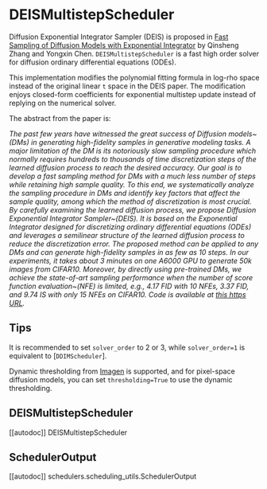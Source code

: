 <!--Copyright 2024 The HuggingFace Team. All rights reserved.

Licensed under the Apache License, Version 2.0 (the "License"); you may not use this file except in compliance with
the License. You may obtain a copy of the License at

http://www.apache.org/licenses/LICENSE-2.0

Unless required by applicable law or agreed to in writing, software distributed under the License is distributed on
an "AS IS" BASIS, WITHOUT WARRANTIES OR CONDITIONS OF ANY KIND, either express or implied. See the License for the
specific language governing permissions and limitations under the License.
-->

# DEISMultistepScheduler

Diffusion Exponential Integrator Sampler (DEIS) is proposed in [Fast Sampling of Diffusion Models with Exponential Integrator](https://huggingface.co/papers/2204.13902) by Qinsheng Zhang and Yongxin Chen. `DEISMultistepScheduler` is a fast high order solver for diffusion ordinary differential equations (ODEs).

This implementation modifies the polynomial fitting formula in log-rho space instead of the original linear `t` space in the DEIS paper. The modification enjoys closed-form coefficients for exponential multistep update instead of replying on the numerical solver.

The abstract from the paper is:

*The past few years have witnessed the great success of Diffusion models~(DMs) in generating high-fidelity samples in generative modeling tasks. A major limitation of the DM is its notoriously slow sampling procedure which normally requires hundreds to thousands of time discretization steps of the learned diffusion process to reach the desired accuracy. Our goal is to develop a fast sampling method for DMs with a much less number of steps while retaining high sample quality. To this end, we systematically analyze the sampling procedure in DMs and identify key factors that affect the sample quality, among which the method of discretization is most crucial. By carefully examining the learned diffusion process, we propose Diffusion Exponential Integrator Sampler~(DEIS). It is based on the Exponential Integrator designed for discretizing ordinary differential equations (ODEs) and leverages a semilinear structure of the learned diffusion process to reduce the discretization error. The proposed method can be applied to any DMs and can generate high-fidelity samples in as few as 10 steps. In our experiments, it takes about 3 minutes on one A6000 GPU to generate 50k images from CIFAR10. Moreover, by directly using pre-trained DMs, we achieve the state-of-art sampling performance when the number of score function evaluation~(NFE) is limited, e.g., 4.17 FID with 10 NFEs, 3.37 FID, and 9.74 IS with only 15 NFEs on CIFAR10. Code is available at [this https URL](https://github.com/qsh-zh/deis).*

## Tips

It is recommended to set `solver_order` to 2 or 3, while `solver_order=1` is equivalent to [`DDIMScheduler`].

Dynamic thresholding from [Imagen](https://huggingface.co/papers/2205.11487) is supported, and for pixel-space
diffusion models, you can set `thresholding=True` to use the dynamic thresholding.

## DEISMultistepScheduler
[[autodoc]] DEISMultistepScheduler

## SchedulerOutput
[[autodoc]] schedulers.scheduling_utils.SchedulerOutput
